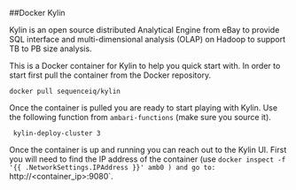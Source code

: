 ##Docker Kylin

Kylin is an open source distributed Analytical Engine from eBay to provide SQL interface and multi-dimensional analysis (OLAP) on Hadoop to support TB to PB size analysis.

This is a Docker container for Kylin to help you quick start with. In order to start first pull the container from the Docker repository.

```
docker pull sequenceiq/kylin
```

Once the container is pulled you are ready to start playing with Kylin. Use the following function from `ambari-functions` (make sure you source it).

```
 kylin-deploy-cluster 3
```

Once the container is up and running you can reach out to the Kylin UI. First you will need to find the IP address of the container (use `docker inspect -f '{{ .NetworkSettings.IPAddress }}' amb0 ) and go to: `http://<container_ip>:9080`.
